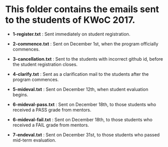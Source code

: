 # This folder contains the emails sent to the students of KWoC 2017.

- **1-register.txt** : Sent immediately on student registration.

- **2-commence.txt** : Sent on December 1st, when the program officially commences.

- **3-cancellation.txt** : Sent to the students with incorrect github id, before
  the student registration closes.

- **4-clarify.txt** : Sent as a clarification mail to the students after the program
  commences.

- **5-mideval.txt** : Sent on December 12th, when student evaluation begins.

- **6-mideval-pass.txt** : Sent on December 18th, to those students who received a PASS grade from mentors.

- **6-mideval-fail.txt** : Sent on December 18th, to those students who received a FAIL grade from mentors.

- **7-endeval.txt** : Sent on December 31st, to those students who passed mid-term evaluation.
